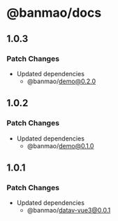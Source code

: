 # @banmao/docs

## 1.0.3

### Patch Changes

- Updated dependencies
  - @banmao/demo@0.2.0

## 1.0.2

### Patch Changes

- Updated dependencies
  - @banmao/demo@0.1.0

## 1.0.1

### Patch Changes

- Updated dependencies
  - @banmao/datav-vue3@0.0.1
